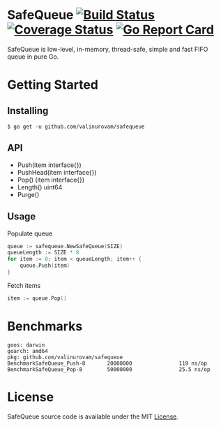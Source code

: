 # SafeQueue [![Build Status](https://travis-ci.org/valinurovam/safequeue.svg?branch=master)](https://travis-ci.org/valinurovam/safequeue) [![Coverage Status](https://coveralls.io/repos/github/valinurovam/safequeue/badge.svg)](https://coveralls.io/github/valinurovam/safequeue) [![Go Report Card](https://goreportcard.com/badge/github.com/valinurovam/safequeue)](https://goreportcard.com/report/github.com/valinurovam/safequeue)

SafeQueue is low-level, in-memory, thread-safe, simple and fast FIFO queue in pure Go.


# Getting Started

## Installing

```shell
$ go get -u github.com/valinurovam/safequeue
```
## API
- Push(item interface{})
- PushHead(item interface{})
- Pop() (item interface{})
- Length() uint64
- Purge()

## Usage

Populate queue
```go
queue := safequeue.NewSafeQueue(SIZE)
queueLength := SIZE * 8
for item := 0; item < queueLength; item++ {
    queue.Push(item)
}
```

Fetch items
```go
item := queue.Pop()
```

# Benchmarks
```shell
goos: darwin
goarch: amd64
pkg: github.com/valinurovam/safequeue
BenchmarkSafeQueue_Push-8       20000000               119 ns/op
BenchmarkSafeQueue_Pop-8        50000000               25.5 ns/op

```

# License

SafeQueue source code is available under the MIT [License](/LICENSE).